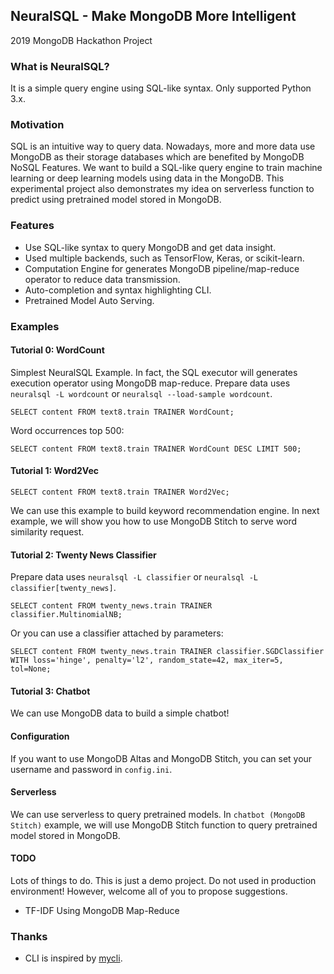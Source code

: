## NeuralSQL - Make MongoDB More Intelligent

2019 MongoDB Hackathon Project

### What is NeuralSQL?

It is a simple query engine using SQL-like syntax. Only supported Python 3.x.

### Motivation

SQL is an intuitive way to query data. Nowadays, more and more data use MongoDB as their storage databases which are benefited by MongoDB NoSQL Features. We want to build a SQL-like query engine to train machine learning or deep learning models using data in the MongoDB. This experimental project also demonstrates my idea on serverless function to predict using pretrained model stored in MongoDB.

### Features

* Use SQL-like syntax to query MongoDB and get data insight.
* Used multiple backends, such as TensorFlow, Keras, or scikit-learn.
* Computation Engine for generates MongoDB pipeline/map-reduce operator to reduce data transmission.
* Auto-completion and syntax highlighting CLI.
* Pretrained Model Auto Serving.

### Examples

#### Tutorial 0: WordCount

Simplest NeuralSQL Example. In fact, the SQL executor will generates execution operator using MongoDB map-reduce. Prepare data uses `neuralsql -L wordcount` or `neuralsql --load-sample wordcount`.

```
SELECT content FROM text8.train TRAINER WordCount;
```

Word occurrences top 500:

```
SELECT content FROM text8.train TRAINER WordCount DESC LIMIT 500;
```

#### Tutorial 1: Word2Vec

```
SELECT content FROM text8.train TRAINER Word2Vec;
```

We can use this example to build keyword recommendation engine. In next example, we will show you how to use MongoDB Stitch to serve word similarity request.

#### Tutorial 2: Twenty News Classifier

Prepare data uses `neuralsql -L classifier` or `neuralsql -L classifier[twenty_news]`.

```
SELECT content FROM twenty_news.train TRAINER classifier.MultinomialNB;
```

Or you can use a classifier attached by parameters:

```
SELECT content FROM twenty_news.train TRAINER classifier.SGDClassifier WITH loss='hinge', penalty='l2', random_state=42, max_iter=5, tol=None;
```

#### Tutorial 3: Chatbot

We can use MongoDB data to build a simple chatbot!


#### Configuration

If you want to use MongoDB Altas and MongoDB Stitch, you can set your username and password in `config.ini`.

#### Serverless

We can use serverless to query pretrained models. In `chatbot (MongoDB Stitch)` example, we will use MongoDB Stitch function to query pretrained model stored in MongoDB.

#### TODO

Lots of things to do. This is just a demo project. Do not used in production environment! However, welcome all of you to propose suggestions.

* TF-IDF Using MongoDB Map-Reduce

### Thanks

* CLI is inspired by [mycli](https://github.com/dbcli/mycli).
